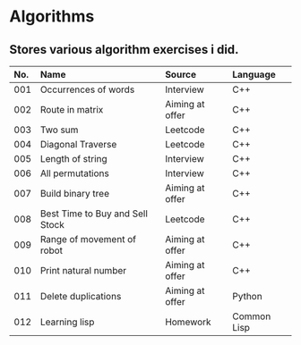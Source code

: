 # Algorithms
Stores various algorithm exercises i did.
---
|No.|Name|Source|Language
|:-|:-|:-|:-|
|001|Occurrences of words|Interview|C++|
|002|Route in matrix|Aiming at offer|C++|
|003|Two sum|Leetcode|C++|
|004|Diagonal Traverse|Leetcode|C++|
|005|Length of string|Interview|C++|
|006|All permutations|Interview|C++|
|007|Build binary tree|Aiming at offer|C++|
|008|Best Time to Buy and Sell Stock|Leetcode|C++|
|009|Range of movement of robot|Aiming at offer|C++|
|010|Print natural number|Aiming at offer|C++|
|011|Delete duplications|Aiming at offer|Python|
|012|Learning lisp|Homework|Common Lisp|